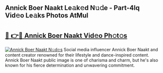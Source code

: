 ## Annick Boer Naakt Le𝚊k𝚎d N𝚞𝚍e - Part-4lq Vid𝚎o Le𝚊ks Photos AtMul

# <h2><a href="http://fbax0pl.evod.top/?m=Annick+Boer+Naakt">🔗 👉🔴 Annick Boer Naakt Vid𝚎o Ph𝚘t𝚘s</a></h2>

[![Annick Boer Naakt N𝚞d𝚎s](https://i.imgur.com/8V9OHl7.gif)](http://fbax0pl.evod.top/?m=Annick+Boer+Naakt)
Social media influencer Annick Boer Naakt and content creator renowned for their lifestyle and dance-inspired content. Annick Boer Naakt public image is one of charisma and charm, but he's also known for his fierce determination and unwavering commitment. 
